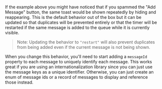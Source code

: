 If the example above you might have noticed that if you spammed the "Add
Message" button, the same toast would be shown repeatedly by hiding and
reappearing. This is the default behavior out of the box but it can be updated
so that duplicates will be prevented entirely or that the timer will be
restarted if the same message is added to the queue while it is currently
visible.

> Note: Updating the behavior to `"restart"` will also prevent duplicates from
> being added even if the current message is not being shown.

When you change this behavior, you'll need to start adding a `messageId`
property to each message to uniquely identify each message. This works great if
you are using an internationalization library since you can just use the message
keys as a unique identifier. Otherwise, you can just create an enum of message
ids or a record of messages to display and reference those instead.
